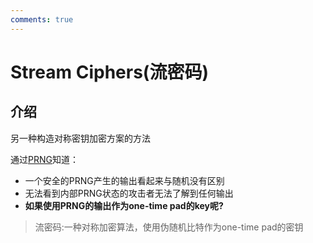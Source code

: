 ```yaml
---
comments: true
---
```


# Stream Ciphers(流密码)

## 介绍

另一种构造对称密钥加密方案的方法

通过[PRNG](8-PRNGs.md)知道：

- 一个安全的PRNG产生的输出看起来与随机没有区别
- 无法看到内部PRNG状态的攻击者无法了解到任何输出
- **如果使用PRNG的输出作为one-time pad的key呢?**

> 流密码:一种对称加密算法，使用伪随机比特作为one-time pad的密钥